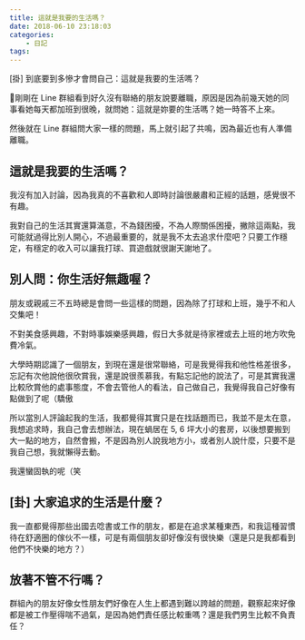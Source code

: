 ```yaml
---
title: 這就是我要的生活嗎？
date: 2018-06-10 23:18:03
categories:
    - 日記
tags:
---
```


[掛] 到底要到多慘才會問自己：這就是我要的生活嗎？

<!--more-->

剛剛在 Line 群組看到好久沒有聯絡的朋友說要離職，原因是因為前幾天她的同事看她每天都加班到很晚，就問她：這就是妳要的生活嗎？她一時答不上來。

然後就在 Line 群組問大家一樣的問題，馬上就引起了共鳴，因為最近也有人準備離職。

## 這就是我要的生活嗎？

我沒有加入討論，因為我真的不喜歡和人即時討論很嚴肅和正經的話題，感覺很不有趣。

我對自己的生活其實還算滿意，不為錢困擾，不為人際關係困擾，撇除這兩點，我可能就過得比別人開心，不過最重要的，就是我不太去追求什麼吧？只要工作穩定，有穩定的收入可以讓我打球、買遊戲就很謝天謝地了。

## 別人問：你生活好無趣喔？

朋友或親戚三不五時總是會問一些這樣的問題，因為除了打球和上班，幾乎不和人交集吧！

不對美食感興趣，不對時事娛樂感興趣，假日大多就是待家裡或去上班的地方吹免費冷氣。

大學時期認識了一個朋友，到現在還是很常聯絡，可是我覺得我和他性格差很多，忘記有次他說他很欣賞我，還是說很羨慕我，有點忘記他的說法了，可是其實我還比較欣賞他的處事態度，不會去管他人的看法，自己做自己，我覺得我自己好像有點做到了呢（驕傲

所以當別人評論起我的生活，我都覺得其實只是在找話題而已，我並不是太在意，我想追求時，我自己會去想辦法，現在蝸居在 5, 6 坪大小的套房，以後想要搬到大一點的地方，自然會搬，不是因為別人說我地方小，或者別人說什麼，只要不是我自己想，我就懶得去動。

我還蠻固執的呢（笑

## [卦] 大家追求的生活是什麼？

我一直都覺得那些出國去唸書或工作的朋友，都是在追求某種東西，和我這種習慣待在舒適圈的傢伙不一樣，可是有兩個朋友卻好像沒有很快樂（還是只是我都看到他們不快樂的地方？）

## 放著不管不行嗎？

群組內的朋友好像女性朋友們好像在人生上都遇到難以跨越的問題，觀察起來好像都是被工作壓得喘不過氣，是因為她們責任感比較重嗎？還是我們男生比較不負責任？
